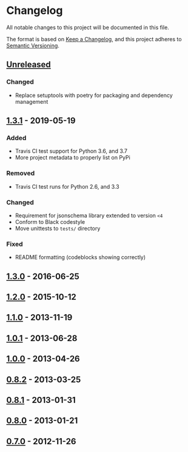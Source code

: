 # Changelog
All notable changes to this project will be documented in this file.

The format is based on [Keep a Changelog](https://keepachangelog.com/en/1.0.0/),
and this project adheres to [Semantic Versioning](https://semver.org/spec/v2.0.0.html).

## [Unreleased]
### Changed
- Replace setuptools with poetry for packaging and dependency management

## [1.3.1] - 2019-05-19
### Added
- Travis CI test support for Python 3.6, and 3.7
- More project metadata to properly list on PyPi

### Removed
- Travis CI test runs for Python 2.6, and 3.3

### Changed
- Requirement for jsonschema library extended to version `<4`
- Conform to Black codestyle
- Move unittests to `tests/` directory

### Fixed
- README formatting (codeblocks showing correctly)

## [1.3.0] - 2016-06-25

## [1.2.0] - 2015-10-12

## [1.1.0] - 2013-11-19

## [1.0.1] - 2013-06-28

## [1.0.0] - 2013-04-26

## [0.8.2] - 2013-03-25

## [0.8.1] - 2013-01-31

## [0.8.0] - 2013-01-21

## [0.7.0] - 2012-11-26
[Unreleased]: https://github.com/bcwaldon/warlock/compare/v1.3.1...HEAD
[1.3.1]: https://github.com/bcwaldon/warlock/compare/v1.3.0...v1.3.1
[1.3.0]: https://github.com/bcwaldon/warlock/compare/1.2.0...1.3.0
[1.2.0]: https://github.com/bcwaldon/warlock/compare/1.1.0...1.2.0
[1.1.0]: https://github.com/bcwaldon/warlock/compare/1.0.1...1.1.0
[1.0.1]: https://github.com/bcwaldon/warlock/compare/1.0.0...1.0.1
[1.0.0]: https://github.com/bcwaldon/warlock/compare/0.8.2...1.0.0
[0.8.2]: https://github.com/bcwaldon/warlock/compare/0.8.1...0.8.2
[0.8.1]: https://github.com/bcwaldon/warlock/compare/0.8.0...0.8.1
[0.8.0]: https://github.com/bcwaldon/warlock/compare/0.7.0...0.8.0
[0.7.0]: https://github.com/bcwaldon/warlock/releases/tag/0.7.0
